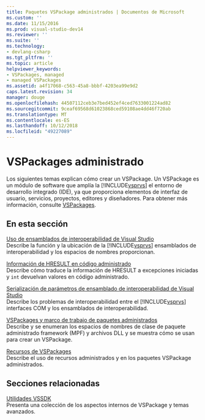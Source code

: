 ```yaml
---
title: Paquetes VSPackage administrados | Documentos de Microsoft
ms.custom: ''
ms.date: 11/15/2016
ms.prod: visual-studio-dev14
ms.reviewer: ''
ms.suite: ''
ms.technology:
- devlang-csharp
ms.tgt_pltfrm: ''
ms.topic: article
helpviewer_keywords:
- VSPackages, managed
- managed VSPackages
ms.assetid: a4f17068-c563-45a8-bbbf-4203ea99e9d2
caps.latest.revision: 34
manager: douge
ms.openlocfilehash: 44507112ceb3e7bed452ef4ced7633001224ad82
ms.sourcegitcommit: 9ceaf69568d61023868ced59108ae4dd46f720ab
ms.translationtype: MT
ms.contentlocale: es-ES
ms.lasthandoff: 10/12/2018
ms.locfileid: "49227089"
---
```

# <a name="managed-vspackages"></a>VSPackages administrado
Los siguientes temas explican cómo crear un VSPackage. Un VSPackage es un módulo de software que amplía la [!INCLUDE[vsprvs](../includes/vsprvs-md.md)] el entorno de desarrollo integrado (IDE), ya que proporciona elementos de interfaz de usuario, servicios, proyectos, editores y diseñadores. Para obtener más información, consulte [VSPackages](../extensibility/internals/vspackages.md).  
  
## <a name="in-this-section"></a>En esta sección  
 [Uso de ensamblados de interoperabilidad de Visual Studio](../extensibility/internals/using-visual-studio-interop-assemblies.md)  
 Describe la función y la ubicación de la [!INCLUDE[vsprvs](../includes/vsprvs-md.md)] ensamblados de interoperabilidad y los espacios de nombres proporcionan.  
  
 [Información de HRESULT en código administrado](../misc/hresult-information-in-managed-code.md)  
 Describe cómo traduce la información de HRESULT a excepciones iniciadas y `int` devuelvan valores en código administrado.  
  
 [Serialización de parámetros de ensamblado de interoperabilidad de Visual Studio](../misc/visual-studio-interop-assembly-parameter-marshaling.md)  
 Describe los problemas de interoperabilidad entre el [!INCLUDE[vsprvs](../includes/vsprvs-md.md)] interfaces COM y los ensamblados de interoperabilidad.  
  
 [VSPackages y marco de trabajo de paquetes administrados](../misc/vspackages-and-the-managed-package-framework.md)  
 Describe y se enumeran los espacios de nombres de clase de paquete administrado framework (MPF) y archivos DLL y se muestra cómo se usan para crear un VSPackage.  
  
 [Recursos de VSPackages](../extensibility/internals/resources-in-vspackages.md)  
 Describe el uso de recursos administrados y en los paquetes VSPackage administrados.  
  
## <a name="related-sections"></a>Secciones relacionadas  
 [Utilidades VSSDK](../extensibility/internals/vssdk-utilities.md)  
 Presenta una colección de los aspectos internos de VSPackage y temas avanzados.